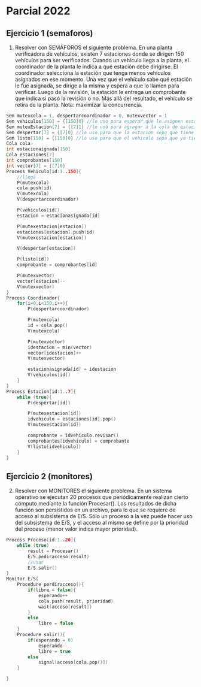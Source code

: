 # Parcial 2022
## Ejercicio 1 (semaforos)
1. Resolver con SEMÁFOROS el siguiente problema. En una planta verificadora de vehículos, existen 7 estaciones donde 
se dirigen 150 vehículos para ser verificados. Cuando un vehículo llega a la planta, el coordinador de la planta le 
indica a qué estación debe dirigirse. El coordinador selecciona la estación que tenga menos vehículos asignados en ese 
momento. Una vez que el vehículo sabe qué estación le fue asignada, se dirige a la misma y espera a que lo llamen 
para verificar. Luego de la revisión, la estación le entrega un comprobante que indica si pasó la revisión o no. Más allá 
del resultado, el vehículo se retira de la planta. Nota: maximizar la concurrencia.
```cpp
Sem mutexcola = 1, despertarcoordinador = 0, mutexvector = 1
Sem vehiculos[150] = {[150]0} //lo uso para esperar que le asignen estacion al vehiculo
Sem mutexEstacion[7] = {[7]1} //lo uso para agregar a la cola de estacion
Sem despertar[7] = {[7]0} //lo uso para que la estacion sepa que tiene un vehiculo esperando
Sem listo[150] = {[150]0} //lo uso para que el vehiculo sepa que ya tiene su comprobante
Cola cola
int estacionaignada[150]
Cola estaciones[7]
int comprobantes[150]
int vector[7] = {[7]0}
Process Vehiculo[id:1..150]{
    //llega
    P(mutexcola)
    cola.push(id)
    V(mutexcola)
    V(despertarcoordinador)

    P(vehiculos[id])
    estacion = estacionasignada[id]

    P(mutexestacion[estacion])
    estaciones[estacion].push(id)
    V(mutexestacion[estacion])

    V(despertar[estacion])

    P(listo[id])
    comprobante = comprobantes[id]

    P(mutexvector)
    vector[estacion]--
    V(mutexvector)
}
Process Coordinador{
    for(i=0,i<150,i++){
        P(despertarcoordinador)

        P(mutexcola)
        id = cola.pop()
        V(mutexcola)

        P(mutexvector)
        idestacion = min(vector)
        vector[idestacion]++
        V(mutexvector)

        estacionasignada[id] = idestacion
        V(vehiculos[id])
    }
}
Process Estacion[id:1..7]{
    while (true){
        P(despertar[id])

        P(mutexestacion[id])
        idvehiculo = estaciones[id].pop()
        V(mutexestacion[id])

        comprobante = idvehiculo.revisar()
        comprobantes[idvehiculo] = comprobante
        V(listo[idvehiculo])
    }
}
```
## Ejercicio 2 (monitores)
2. Resolver con MONITORES el siguiente problema. En un sistema operativo se ejecutan 20 procesos que 
periódicamente realizan cierto cómputo mediante la función Procesar(). Los resultados de dicha función son 
persistidos en un archivo, para lo que se requiere de acceso al subsistema de E/S. Sólo un proceso a la vez puede hacer 
uso del subsistema de E/S, y el acceso al mismo se define por la prioridad del proceso (menor valor indica mayor 
prioridad).
```cpp
Process Proceso[id:1..20]{
    while (true)
        result = Procesar()
        E/S.pediracceso(result)
        //usar
        E/S.salir()
}
Monitor E/S{
    Procedure perdiracceso(){
        if(libre = false){
            esperando++
            cola.push(result, prioridad)
            wait(acceso[result])
        }
        else
            libre = false        
    }
    Procedure salir(){
        if(esperando = 0)
            esperando--
            libre = true
        else
            signal(acceso[cola.pop()])
    }

}
```
